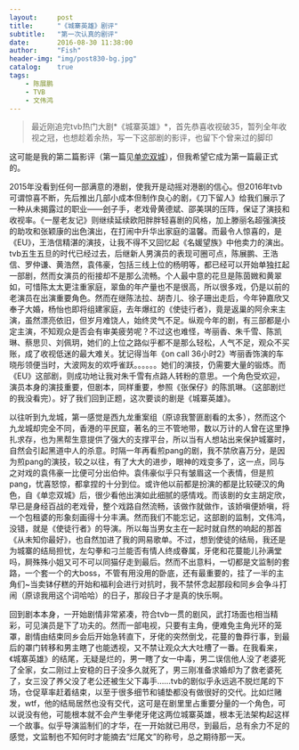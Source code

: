 ```yaml
---
layout:     post
title:      "《城寨英雄》剧评"
subtitle:   "第一次认真的剧评"
date:       2016-08-30 11:38:00
author:     "Fish"
header-img: "img/post830-bg.jpg"
catalog:    true
tags:
    - 陈展鹏
    - TVB
    - 文伟鸿
---
```


> 最近刚追完tvb热门大剧*《城寨英雄》*，首先恭喜收视破35，暂列全年收视之冠，也想趁着余热，写一下这部剧的影评，也留下个曾来过的脚印

这可能是我的第二篇影评（第一篇见[单恋双城](http://blog.sina.com.cn/s/blog_a41ab37e0101ki9o.html)），但我希望它成为第一篇最正式的。

2015年没看到任何一部满意的港剧，使我开是动摇对港剧的信心。但2016年tvb可谓惊喜不断，先后推出几部小成本但制作良心的剧，《刀下留人》给我们展示了一种从未揭露过的职业——刽子手，老戏骨黄德斌、邵美琪的压阵，保证了演技和收视率。《一屋老友记》则继续延续欧阳胖胖轻喜剧的风格，加上滕丽名超强演技的助攻和张颖康的出色演出，在打闹中升华出家庭的温馨。而最令人惊喜的，是《EU》，王浩信精湛的演技，让我不得不又回忆起《名媛望族》中他卖力的演出。tvb五生五旦的时代已经过去，后继新人男演员的表现可圈可点，陈展鹏、王浩信、罗仲谦、黄浩然，袁伟豪，包括三线上位的杨明等，都已经可以开始单独扛起一部剧，然而女演员的衔接却不是那么流畅。个人最中意的花旦是陈茵媺和黄翠如，可惜陈太太更注重家庭，翠鱼的年产量也不是很高，所以很多戏，仍是以前的老演员在出演重要角色。然而在继陈法拉、胡杏儿、徐子珊出走后，今年钟嘉欣又奉子大婚，杨怡也即将组建家庭，去年爆红的《使徒行者》，竟是返巢的阿佘来主演，虽然漂亮依旧，但岁月难饶人，始终灵气不足。纵观今年的剧，有三部都是小定主演，不知观众是否会有审美疲劳呢？不过这也难怪，岑丽香、朱千雪、陈凯琳、蔡思贝、刘佩玥，她们的上位之路似乎都不是那么轻松，人气不足，观众不买账，成了收视低迷的最大难关。犹记得当年《on call 36小时2》岑丽香饰演的车晓彤领便当时，大波网友的欢呼雀跃。。。。。。她们的演技，仍需要大量的锻炼。而《EU》这部剧，则成功地让我对朱千雪有点路人转粉的意思。一个角色受欢迎，演员本身的演技重要，但剧本，同样重要，参照《张保仔》的陈凯琳。（这部剧烂的我没看完）。好了我们回到正题，这次要谈的剧是《城寨英雄》。

以往听到九龙城，第一感觉是西九龙重案组（原谅我警匪剧看的太多），然而这个九龙城却完全不同，香港的平民窟，著名的三不管地带，数以万计的人曾在这里挣扎求存，也为黑帮生意提供了强大的支撑平台，所以当有人想站出来保护城寨时，自然会引起黑道中人的杀意。时隔一年再看煎pang的剧，我不禁欣喜万分，是因为煎pang的演技，较之以往，有了大大的进步，眼神的戏变多了，这一点，同与之对戏的袁伟豪一比便可分出伯仲。袁伟豪似乎只有皱眉这一个表情，但是煎pang，忧喜怒惊，都拿捏的十分到位。或许他以前都是扮演的都是比较硬汉的角色，自《单恋双城》后，很少看他出演如此细腻的感情戏。而该剧的女主胡定欣，早已是身经百战的老戏骨，整个戏路自然流畅，该做作就做作，该娇嗔便娇嗔，将一个包租婆的形象刻画得十分丰满。然而我们不能忘记，这部剧的监制，文伟鸿，没错，就是《使徒行者》的导演。所以每当男女主在一起时就自然的响起的那首《从未知你最好》，也自然加进了我的网易歌单。不过，想到使徒的结局，我还是为城寨的结局担忧，左勾拳和刁兰能否有情人终成眷属，牙佬和花蔓能儿孙满堂吗，屙殊殊小姐又可不可以同猫仔走到最后。然而不出意料，一切都是文监制的套路，一个套一个的大boss，不管有用没用的卧底，还有最重要的，挂了一半的主角们~当卖钵仔糕的开始和福利会进行对抗时，我不禁怀念起那段和同乡会争斗打闹（原谅我用这个词哈哈）的日子，那段日子才是真的快乐啊。

回到剧本本身，一开始剧情非常紧凑，符合tvb一贯的剧风，武打场面也相当精彩，可见演员是下了功夫的。然而一部电视，只要有主角，便难免主角光环的笼罩，剧情由结束同乡会后开始急转直下，牙佬的突然倒戈，花蔓的鲁莽行事，到最后的罩门转移和男主瞎了也能透视，又不禁让观众大大吐槽了一番。在我看来，《城寨英雄》的结尾，无疑是烂的，男一瞎了女一中毒，男二误信他人没了老婆死了全家，女二刚过上安稳的日子没多久就死了，男三刚准备求婚却为了救老婆死了，女三没了养父没了老公还被生父下毒手……tvb的剧似乎永远逃不脱烂尾的下场，仓促草率赶着结束，以至于很多细节和铺垫都没有做很好的交代。比如烂赌发，wtf，他的结局居然也没有交代，这可是在剧里里占重要分量的一个角色，可以说没有他，可能根本就不会产生拳佬牙佬这两位城寨英雄，根本无法架构起这样一个故事。似乎导演监制们的才华，在一开始就已用尽，到最后，总有余力不足的感觉，文监制也不知何时才能摘去“烂尾文”的称号，总之期待那一天。